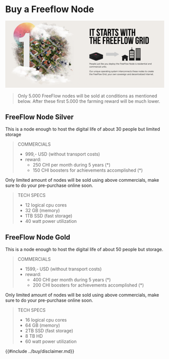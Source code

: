 # Buy a Freeflow Node

![](img/starts_with_grid.png)  

> Only 5.000 FreeFlow nodes will be sold at conditions as mentioned below. After these first 5.000 the farming reward will be much lower.

## FreeFlow Node Silver

This is a node enough to host the digital life of about 30 people but limited storage 

> COMMERCIALS
> 
> - 999,- USD (without transport costs)
> - reward: 
>     - 250 CHI per month during 5 years (*)
>     - 150 CHI boosters for achievements accomplished (*)

Only limited amount of nodes will be sold using above commercials, make sure to do your pre-purchase online soon.

> TECH SPECS
>
> - 12 logical cpu cores
> - 32 GB (memory)
> - 1TB SSD (fast storage)
> - 40 watt power utilization


## FreeFlow Node Gold

This is a node enough to host the digital life of about 50 people but storage.

> COMMERCIALS
>
> - 1599,- USD (without transport costs)
> - reward: 
>     - 400 CHI per month during 5 years (*)
>     - 200 CHI boosters for achievements accomplished (*)

Only limited amount of nodes will be sold using above commercials, make sure to do your pre-purchase online soon.

> TECH SPECS
>
> - 16 logical cpu cores
> - 64 GB (memory)
> - 2TB SSD (fast storage)
> - 8 TB HD
> - 60 watt power utilization


{{#include ../buy/disclaimer.md}}